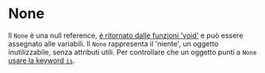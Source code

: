 # None

Il `None` è una null reference, [è ritornato dalle funzioni 'void'](../../o4_funzioni/8_valori_ritorno/README.md#return-implicito) e può essere assegnato alle variabili. Il `None` rappresenta il 'niente', un oggetto inutilizzabile, senza attributi utili. Per controllare che un oggetto punti a `None` [usare la keyword `is`](../../o2_operatori/6_identity/0_confronto-none.md).
